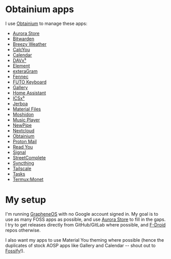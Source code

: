 # Obtainium apps
I use [Obtainium](https://obtainium.imranr.dev/) to manage these apps:

- [Aurora Store](https://gitlab.com/AuroraOSS/AuroraStore)
- [Bitwarden](https://bitwarden.com/)
- [Breezy Weather](https://github.com/breezy-weather/breezy-weather)
- [CalcYou](https://github.com/you-apps/CalcYou)
- [Calendar](https://github.com/FossifyOrg/Calendar)
- [DAVx⁵](https://www.davx5.com/)
- [Element](https://element.io/)
- [exteraGram](https://exteragram.app/)
- [Fennec](https://f-droid.org/en/packages/org.mozilla.fennec_fdroid/)
- [FUTO Keyboard](https://keyboard.futo.org/)
- [Gallery](https://github.com/FossifyOrg/Gallery)
- [Home Assistant](https://www.home-assistant.io/)
- [ICSx⁵](https://icsx5.bitfire.at/)
- [Jerboa](https://github.com/LemmyNet/jerboa)
- [Material Files](https://github.com/zhanghai/MaterialFiles)
- [Moshidon](https://github.com/LucasGGamerM/moshidon)
- [Music Player](https://github.com/FossifyOrg/Music-Player)
- [NewPipe](https://github.com/TeamNewPipe/NewPipe)
- [Nextcloud](https://nextcloud.com/)
- [Obtainium](https://obtainium.imranr.dev/)
- [Proton Mail](https://proton.me/mail)
- [Read You](https://github.com/Ashinch/ReadYou)
- [Signal](https://signal.org/)
- [StreetComplete](https://streetcomplete.app)
- [Syncthing](https://syncthing.net/)
- [Tailscale](https://tailscale.com/)
- [Tasks](https://tasks.org/)
- [Termux:Monet](https://github.com/Termux-Monet/termux-monet)

# My setup
I'm running [GrapheneOS](https://grapheneos.org/) with no Google account signed in. My goal is to use as many FOSS apps as possible, and use [Aurora Store](https://gitlab.com/AuroraOSS/AuroraStore) to fill in the gaps. I try to get releases directly from GitHub/GitLab where possible, and [F-Droid](https://f-droid.org) repos otherwise.

I also want my apps to use Material You theming where possible (hence the duplicates of stock AOSP apps like Gallery and Calendar -- shout out to [Fossify](https://www.fossify.org/)!).
